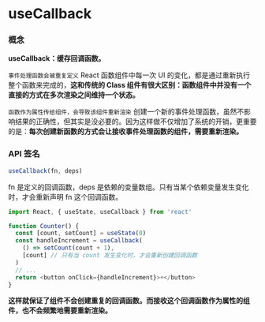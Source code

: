 # useCallback

### 概念

**useCallback：缓存回调函数。**

`事件处理函数会被重复定义`
React 函数组件中每一次 UI 的变化，都是通过重新执行整个函数来完成的，**这和传统的 Class 组件有很大区别：函数组件中并没有一个直接的方式在多次渲染之间维持一个状态。**

`函数作为属性传给组件，会导致该组件重新渲染`
创建一个新的事件处理函数，虽然不影响结果的正确性，但其实是没必要的。因为这样做不仅增加了系统的开销，更重要的是：**每次创建新函数的方式会让接收事件处理函数的组件，需要重新渲染。**

### API 签名

```js
useCallback(fn, deps)
```

fn 是定义的回调函数，deps 是依赖的变量数组。只有当某个依赖变量发生变化时，才会重新声明 fn 这个回调函数。

```js
import React, { useState, useCallback } from 'react'

function Counter() {
  const [count, setCount] = useState(0)
  const handleIncrement = useCallback(
    () => setCount(count + 1),
    [count] // 只有当 count 发生变化时，才会重新创建回调函数
  )
  // ...
  return <button onClick={handleIncrement}>+</button>
}
```

**这样就保证了组件不会创建重复的回调函数。而接收这个回调函数作为属性的组件，也不会频繁地需要重新渲染。**
